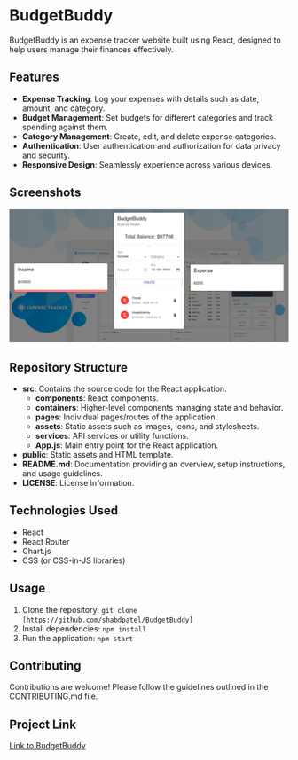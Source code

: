 # BudgetBuddy

BudgetBuddy is an expense tracker website built using React, designed to help users manage their finances effectively.

## Features

- **Expense Tracking**: Log your expenses with details such as date, amount, and category.
- **Budget Management**: Set budgets for different categories and track spending against them.
- **Category Management**: Create, edit, and delete expense categories.
- **Authentication**: User authentication and authorization for data privacy and security.
- **Responsive Design**: Seamlessly experience across various devices.

## Screenshots

![Screenshot 1](/public/screenshot.png)
 

## Repository Structure

- **src**: Contains the source code for the React application.
  - **components**: React components.
  - **containers**: Higher-level components managing state and behavior.
  - **pages**: Individual pages/routes of the application.
  - **assets**: Static assets such as images, icons, and stylesheets.
  - **services**: API services or utility functions.
  - **App.js**: Main entry point for the React application.
- **public**: Static assets and HTML template.
- **README.md**: Documentation providing an overview, setup instructions, and usage guidelines.
- **LICENSE**: License information.

## Technologies Used

- React
- React Router
- Chart.js
- CSS (or CSS-in-JS libraries)

## Usage

1. Clone the repository: `git clone [https://github.com/shabdpatel/BudgetBuddy]`
2. Install dependencies: `npm install`
3. Run the application: `npm start`

## Contributing

Contributions are welcome! Please follow the guidelines outlined in the CONTRIBUTING.md file.

## Project Link

[Link to BudgetBuddy](https://budgetbuddy-shabd.vercel.app/)
